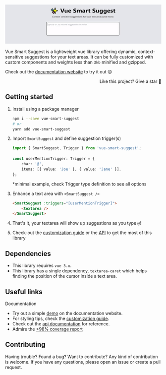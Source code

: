 <img src="./assets/intro.gif" alt="">

Vue Smart Suggest is a lightweight vue library offering dynamic, context-sensitive suggestions for your text areas. It can be fully customized with custom components and weights less than `3kb` minified and gzipped.

Check out the [documentation website](https://7ph.github.io/vue-smart-suggest/#/) to try it out 😊

<p align="right">
    Like this project? Give a star 🌟
</p>

## Getting started

1. Install using a package manager

    ```bash
    npm i --save vue-smart-suggest
    # or
    yarn add vue-smart-suggest
    ```

2. Import `SmartSuggest` and define suggestion trigger(s)

    ```ts
    import { SmartSuggest, Trigger } from 'vue-smart-suggest';

    const userMentionTrigger: Trigger = {
        char: '@',
        items: [{ value: 'Joe' }, { value: 'Jane' }],
    };
    ```

    \*minimal example, check Trigger type definition to see all options

3. Enhance a text area with `<SmartSuggest />`

    ```html
    <SmartSuggest :triggers="[userMentionTrigger]">
        <textarea />
    </SmartSuggest>
    ```

4. That's it, your textarea will show up suggestions as you type `@`!
5. Check-out the [customization guide](https://7ph.github.io/vue-smart-suggest/#/customize) or the [API](https://7ph.github.io/vue-smart-suggest/api-docs/) to get the most of this library

## Dependencies

-   This library requires `vue 3.x`.
-   This library has a single dependency, `textarea-caret` which helps finding the position of the cursor inside a text area.

## Useful links

Documentation

-   Try out a simple [demo](https://7ph.github.io/vue-smart-suggest/) on the documentation website.
-   For styling tips, check the [customization guide](https://7ph.github.io/vue-smart-suggest/#/customize).
-   Check out the [api documentation](https://7ph.github.io/vue-smart-suggest/api-docs/) for reference.
-   Admire the [>98% coverage report](https://7ph.github.io/vue-smart-suggest/coverage/)

## Contributing

Having trouble? Found a bug? Want to contribute? Any kind of contribution is welcome. If you have any questions, please open an issue or create a pull request.
